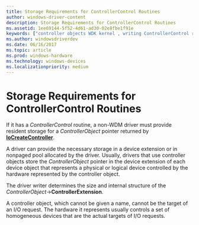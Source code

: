 ```yaml
---
title: Storage Requirements for ControllerControl Routines
author: windows-driver-content
description: Storage Requirements for ControllerControl Routines
ms.assetid: 1ee69144-5f52-4d61-ad30-02e8fbe1f91e
keywords: ["controller objects WDK kernel , writing ControllerControl routines", "ControllerControl routines, writing", "ControllerControl routines, storage", "storage WDK controller objects"]
ms.author: windowsdriverdev
ms.date: 06/16/2017
ms.topic: article
ms.prod: windows-hardware
ms.technology: windows-devices
ms.localizationpriority: medium
---
```


# Storage Requirements for ControllerControl Routines





If it has a *ControllerControl* routine, a non-WDM driver must provide resident storage for a *ControllerObject* pointer returned by [**IoCreateController**](https://msdn.microsoft.com/library/windows/hardware/ff548395).

A driver can provide the necessary storage in a device extension or in nonpaged pool allocated by the driver. Usually, drivers that use controller objects store the *ControllerObject* pointer in the device extension of each device object that represents a physical or logical device controlled by the hardware represented by the controller object.

The driver writer determines the size and internal structure of the *ControllerObject*-&gt;**ControllerExtension**.

A controller object, which cannot be given a name, cannot be the target of an I/O request. The hardware it represents usually controls a set of homogeneous devices that are the actual targets of I/O requests.

 

 




